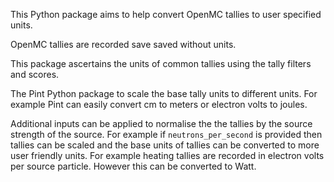 
This Python package aims to help convert OpenMC tallies to user specified units.

OpenMC tallies are recorded save saved without units.

This package ascertains the units of common tallies using the tally filters and scores.

The Pint Python package to scale the base tally units to different units. For example Pint can easily convert cm to meters or electron volts to joules.

Additional inputs can be applied to normalise the the tallies by the source strength of the source. For example if ```neutrons_per_second``` is provided then tallies can be scaled and the base units of tallies can be converted to more user friendly units. For example heating tallies are recorded in electron volts per source particle. However this can be converted to Watt.
